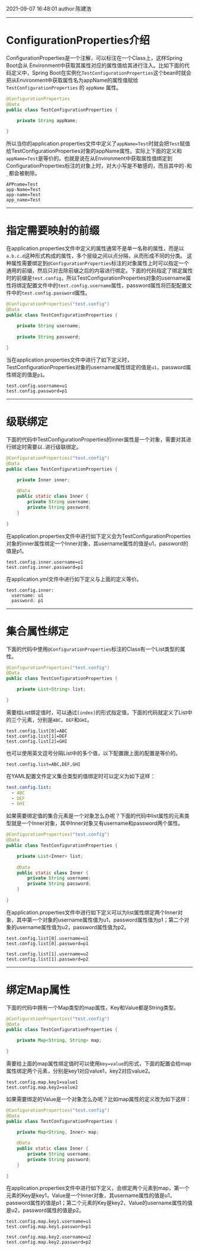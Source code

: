 2021-09-07
16:48:01
author:陈建浩


--- 

# ConfigurationProperties介绍
ConfigurationProperties是一个注解，可以标注在一个Class上，这样Spring Boot会从 Environment中获取其属性对应的属性值给其进行注入。比如下面的代码定义中，Spring Boot在实例化`TestConfigurationProperties`这个bean时就会把从Environment中获取属性名为appName的属性值赋给 `TestConfigurationProperties` 的 `appName` 属性。

```java
@ConfigurationProperties
@Data
public class TestConfigurationProperties {

    private String appName;
    
}
```

所以当你的application.properties文件中定义了`appName=Test`时就会把`Test`赋值给TestConfigurationProperties对象的appName属性。实际上下面的定义和`appName=Test`是等价的。也就是说在从Environment中获取属性值绑定到ConfigurationProperties标注的对象上时，对大小写是不敏感的，而且其中的`-`和`_`都会被剔除。
```properties 
APPname=Test
app-Name=Test
app-name=Test
app_name=Test
```

---

# 指定需要映射的前缀
在application.properties文件中定义的属性通常不是单一名称的属性，而是以`a.b.c.d`这种形式构成的属性，多个层级之间以点分隔，从而形成不同的分类。
这种属性需要绑定到`@ConfigurationProperties`标注的对象属性上时可以指定一个通用的前缀，然后只对去除前缀之后的内容进行绑定。下面的代码指定了绑定属性时的前缀是`test.config`，所以TestConfigurationProperties对象的username属性将绑定配置文件中的`test.config.username`属性，password属性将匹配配置文件中的`test.config.password`属性。
```java
@ConfigurationProperties("test.config")
@Data
public class TestConfigurationProperties {

    private String username;
    
    private String password;
    
}
```

当在application.properties文件中进行了如下定义时，TestConfigurationProperties对象的username属性绑定的值是`u1`，password属性绑定的值是`p1`。
```properties
test.config.username=u1
test.config.password=p1
```

--- 
# 级联绑定
下面的代码中TestConfigurationProperties的inner属性是一个对象，需要对其进行绑定时需要以`.`进行级联绑定。

```java
@ConfigurationProperties("test.config")
@Data
public class TestConfigurationProperties {

    private Inner inner;
    
    @Data
    public static class Inner {
        private String username;
        private String password;
    }
    
}
```

在application.properties文件中进行如下定义会为TestConfigurationProperties对象的inner属性绑定一个Inner对象，其username属性的值是u1，password的值是p1。
```properties
test.config.inner.username=u1
test.config.inner.password=p1
```

在application.yml文件中进行如下定义与上面的定义等价。
```properties
test.config.inner:
  username: u1
  password: p1
```

---

# 集合属性绑定
下面的代码中使用`@ConfigurationProperties`标注的Class有一个List类型的属性。
```java
@ConfigurationProperties("test.config")
@Data
public class TestConfigurationProperties {

    private List<String> list;
    
}
```

需要给List绑定值时，可以通过`[index]`的形式指定值，下面的代码就定义了List中的三个元素，分别是`ABC`、`DEF`和`GHI`。
```properties
test.config.list[0]=ABC
test.config.list[1]=DEF
test.config.list[2]=GHI
```

也可以使用英文逗号分隔List中的多个值，以下配置跟上面的配置是等价的。
```properties
test.config.list=ABC,DEF,GHI
```

在YAML配置文件定义集合类型的值绑定时可以定义为如下这样：
```yaml
test.config.list:
  - ABC
  - DEF
  - GHI
```

如果需要绑定值的集合元素是一个对象怎么办呢？下面的代码中list属性的元素类型就是一个Inner对象，其中Inner对象又有username和password两个属性。
```java
@ConfigurationProperties("test.config")
@Data
public class TestConfigurationProperties {

    private List<Inner> list;
    
    @Data
    public static class Inner {
        private String username;
        private String password;
    }
    
}
```

在application.properties文件中进行如下定义可以为list属性绑定两个Inner对象，其中第一个对象的username属性值为u1，password属性值为p1；第二个对象的username属性值为u2，password属性值为p2。
```properties
test.config.list[0].username=u1
test.config.list[0].password=p1

test.config.list[1].username=u2
test.config.list[1].password=p2
```

--- 
# 绑定Map属性
下面的代码中拥有一个Map类型的map属性，Key和Value都是String类型。
```java
@ConfigurationProperties("test.config")
@Data
public class TestConfigurationProperties {

    private Map<String, String> map;
    
}
```

需要给上面的map属性绑定值时可以使用`key=value`的形式，下面的配置会给map属性绑定两个元素，分别是key1对应value1，key2对应value2。

```properties
test.config.map.key1=value1
test.config.map.key2=value2
```

如果需要绑定的Value是一个对象怎么办呢？比如map属性的定义改为如下这样：
```java
@ConfigurationProperties("test.config")
@Data
public class TestConfigurationProperties {

    private Map<String, Inner> map;
    
    @Data
    public static class Inner {
        private String username;
        private String password;
    }
    
}
```

在application.properties文件中进行如下定义，会绑定两个元素到map，第一个元素的Key是key1，Value是一个Inner对象，其username属性的值是u1，password属性的值是p1；第二个元素的Key是key2，Value的username属性的值是u2，password属性的值是p2。

```properties
test.config.map.key1.username=u1
test.config.map.key1.password=p1

test.config.map.key2.username=u2
test.config.map.key2.password=p2
```